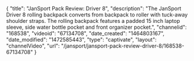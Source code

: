 {
    "title": "JanSport Pack Review: Driver 8",
    "description": "The JanSport Driver 8 rolling backpack converts from backpack to roller with tuck-away shoulder straps. The rolling backpack features a padded 15 inch laptop sleeve, side water bottle pocket and front organizer pocket.",
    "channelid": "168538",
    "videoid": "67134708",
    "date_created": "1464803167",
    "date_modified": "1472585443",
    "type": "captivate",
    "layout": "channelVideo",
    "url": "\/jansport\/jansport-pack-review-driver-8\/168538-67134708"
}